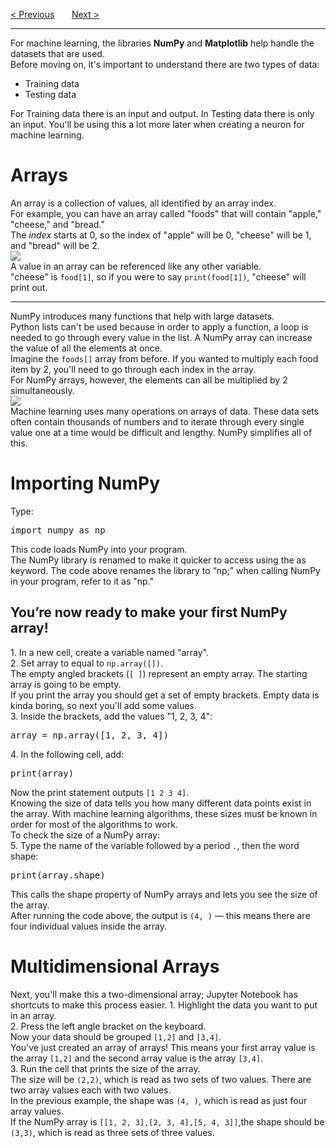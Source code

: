 <a href="/v3/Optional-Challenges/Magic-8Ball.md">&lt; Previous</a>
&nbsp;&nbsp;&nbsp;&nbsp;&nbsp;
<a href="/v3/Libraries/Matplotlib.md">Next &gt;</a>
<hr>
For machine learning, the libraries <b>NumPy</b> and <b>Matplotlib</b> help handle the datasets that are used. 
<br>
Before moving on, it's important to understand there are two types of data:
<ul>
  <li>Training data</li>
  <li>Testing data</li>
</ul>
For Training data there is an input and output. In Testing data there is only an input. You'll be using this a lot more later when creating a neuron for machine learning.
<h1>Arrays</h1>
An array is a collection of values, all identified by an array index.
<br>
For example, you can have an array called "foods" that will contain "apple," "cheese," and "bread." 
<br>
The <i>index</i> starts at 0, so the index of "apple" will be 0, "cheese" will be 1, and "bread" will be 2. 
<br>
<img src="https://user-images.githubusercontent.com/97191004/192342721-50950f9d-dd6e-4316-a7bd-e4ce684a3de7.png">
<br>
A value in an array can be referenced like any other variable.
<br>
"cheese" is <code>food[1]</code>, so if you were to say <code>print(food[1])</code>, "cheese" will print out.
<hr>
NumPy introduces many functions that help with large datasets.
<br>
Python lists can't be used because in order to apply a function, a loop is needed to go through every value in the list. A NumPy array can increase the value of all the elements at once.
<br>
Imagine the <code>foods[]</code> array from before. If you wanted to multiply each food item by 2, you'll need to go through each index in the array.
<br>
For NumPy arrays, however, the elements can all be multiplied by 2 simultaneously.
<br>
<img src="https://user-images.githubusercontent.com/97191004/192342721-50950f9d-dd6e-4316-a7bd-e4ce684a3de7.png">
<br>
Machine learning uses many operations on arrays of data. These data sets often contain thousands of numbers and to iterate through every single value one at a time would be difficult and lengthy. NumPy simplifies all of this.
<h1>Importing NumPy</h1>
Type:
<pre>import numpy as np</pre>
This code loads NumPy into your program. 
<br>
The NumPy library is renamed to make it quicker to access using the  as  keyword. The code above renames the library to “np;” when calling NumPy in your program, refer to it as "np."
<h2>You’re now ready to make your first NumPy array!</h2>
1. In a new cell, create a variable named "array".
<br>
2. Set array to equal to <code>np.array([])</code>.
<br>
The empty angled brackets (<code>[ ]</code>) represent an empty array. The starting array is going to be empty.
<br>
If you print the array you should get a set of empty brackets. Empty data is kinda boring, so next you'll add some values.
<br>
3. Inside the brackets, add the values "1, 2, 3, 4":
<pre>array = np.array([1, 2, 3, 4])</pre>
4. In the following cell, add:
<pre>print(array)</pre>
Now the print statement outputs <code>[1 2 3 4]</code>.
<br>
Knowing the size of data tells you how many different data points exist in the array. With machine learning algorithms, these sizes must be known in order for most of the algorithms to work.
<br>
To check the size of a NumPy array:
<br>
5. Type the name of the variable followed by a period <code>.</code>, then the word shape:
<pre>print(array.shape)</pre>
This calls the shape property of NumPy arrays and lets you see the size of the array.
<br>
After running the code above, the output is <code>(4, )</code> — this means there are four individual values inside the array.
<h1>Multidimensional Arrays</h1>
Next, you'll make this a two-dimensional array; Jupyter Notebook has shortcuts to make this process easier.
1. Highlight the data you want to put in an array.
<br>
2. Press the left angle bracket on the keyboard.
<br>
Now your data should be grouped <code>[1,2]</code> and <code>[3,4]</code>. 
<br>
You've just created an array of arrays! This means your first array value is the array <code>[1,2]</code> and the second array value is the array <code>[3,4]</code>.
<br>
3. Run the cell that prints the size of the array.
<br>
The size will be <code>(2,2)</code>, which is read as two sets of two values. There are two array values each with two values.
<br>
In the previous example, the shape was <code>(4, )</code>, which is read as just four array values.
<br>
If the NumPy array is <code>[[1, 2, 3],[2, 3, 4],[5, 4, 3]]</code>,the shape should be <code>(3,3)</code>, which is read as three sets of three values.
